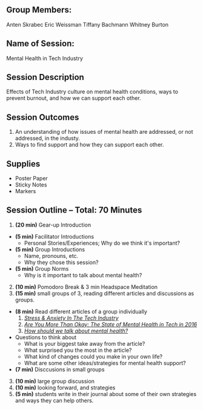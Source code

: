 ## Group Members:
Anten Skrabec
Eric Weissman
Tiffany Bachmann
Whitney Burton

## Name of Session: 
Mental Health in Tech Industry

## Session Description 
Effects of Tech Industry culture on mental health conditions, ways to prevent burnout, and how we can support each other.

## Session Outcomes 
1. An understanding of how issues of mental health are addressed, or not addressed, in the industy.
2. Ways to find support and how they can support each other.

## Supplies
- Poster Paper
- Sticky Notes
- Markers

## Session Outline – Total: 70 Minutes
1. **(20 min)** Gear-up Introduction
  - **(5 min)** Facilitator Introductions
    - Personal Stories/Experiences; Why do we think it's important?
  - **(5 min)** Group Introductions
    - Name, pronouns, etc.
    - Why they chose this session?
  - **(5 min)** Group Norms
    - Why is it important to talk about mental health?
2. **(10 min)** Pomodoro Break & 3 min Headspace Meditation
3. **(15 min)** small groups of 3, reading different articles and discussions as groups.
  - **(8 min)** Read different articles of a group individually
    1. *[Stress & Anxiety In The Tech Industry](https://risepsychology.com/blog/2017/10/30/stressintech)*
    2. *[Are You More Than Okay: The State of Mental Health in Tech in 2016](https://modelviewculture.com/pieces/are-you-more-than-okay-the-state-of-mental-health-in-tech-in-2016)*
    3. *[How should we talk about mental health?](https://ideas.ted.com/how-should-we-talk-about-mental-health/)*
  - Questions to think about
    - What is your biggest take away from the article?
    - What surprised you the most in the article?
    - What kind of changes could you make in your own life?
    - What are some other ideas/strategies for mental health support?
  - **(7 min)** Disccusions in small groups
3. **(10 min)** large group discussion
4. **(10 min)** looking forward, and strategies
5. **(5 min)** students write in their journal about some of their own strategies and ways they can help others.
